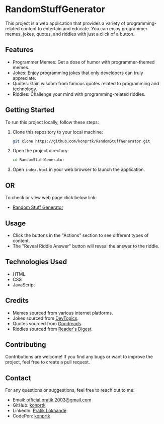 # RandomStuffGenerator

This project is a web application that provides a variety of programming-related content to entertain and educate.
You can enjoy programmer memes, jokes, quotes, and riddles with just a click of a button.

## Features

- Programmer Memes: Get a dose of humor with programmer-themed memes.
- Jokes: Enjoy programming jokes that only developers can truly appreciate.
- Quotes: Gain wisdom from famous quotes related to programming and technology.
- Riddles: Challenge your mind with programming-related riddles.

## Getting Started

To run this project locally, follow these steps:

1. Clone this repository to your local machine:

   ```bash
   git clone https://github.com/konprtk/RandomStuffGenerator.git
   ```

2. Open the project directory:

   ```bash
   cd RandomStuffGenerator
   ```

3. Open `index.html` in your web browser to launch the application.

## OR
To check or view web page click below link:
  - [Random Stuff Generator](https://konprtk.github.io/RandomStuffGenerator/)

## Usage

- Click the buttons in the "Actions" section to see different types of content.
- The "Reveal Riddle Answer" button will reveal the answer to the riddle.

## Technologies Used

- HTML
- CSS
- JavaScript

## Credits

- Memes sourced from various internet platforms.
- Jokes sourced from [DevTopics](http://www.devtopics.com/best-programming-jokes/).
- Quotes sourced from [Goodreads](https://www.goodreads.com/quotes/tag/programming).
- Riddles sourced from [Reader's Digest](https://www.rd.com/list/challenging-riddles/).

## Contributing

Contributions are welcome! If you find any bugs or want to improve the project, feel free to create a pull request.


## Contact

For any questions or suggestions, feel free to reach out to me:
- Email: official.pratik.2003@gmail.com
- GitHub: [konprtk](https://github.com/konprtk)
- LinkedIn: [Pratik Lokhande](https://linkedin.com/in/pratiklokhande14)
- CodePen: [konprtk](https://codepen.io/konprtk)
